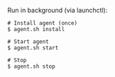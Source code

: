 Run in background (via launchctl):

```
# Install agent (once)
$ agent.sh install

# Start agent
$ agent.sh start

# Stop
$ agent.sh stop
```
